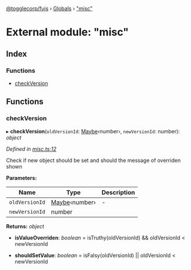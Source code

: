 [@togglecorp/fujs](../README.md) › [Globals](../globals.md) › ["misc"](_misc_.md)

# External module: "misc"

## Index

### Functions

* [checkVersion](_misc_.md#checkversion)

## Functions

###  checkVersion

▸ **checkVersion**(`oldVersionId`: [Maybe](_declarations_.md#maybe)‹number›, `newVersionId`: number): *object*

*Defined in [misc.ts:12](https://github.com/toggle-corp/fujs/blob/4664803/src/misc.ts#L12)*

Check if new object should be set
and should the message of overriden shown

**Parameters:**

Name | Type | Description |
------ | ------ | ------ |
`oldVersionId` | [Maybe](_declarations_.md#maybe)‹number› | - |
`newVersionId` | number |   |

**Returns:** *object*

* **isValueOverriden**: *boolean* = isTruthy(oldVersionId) && oldVersionId < newVersionId

* **shouldSetValue**: *boolean* = isFalsy(oldVersionId) || oldVersionId < newVersionId
